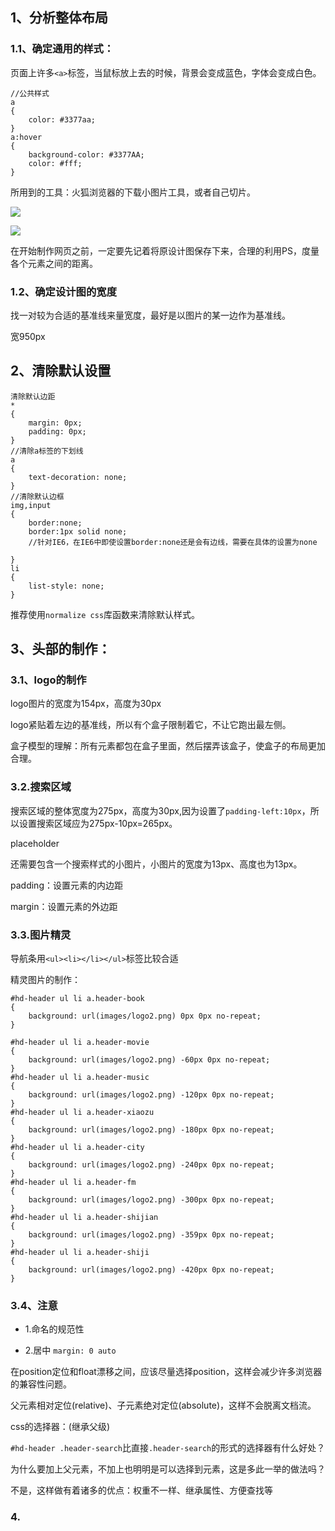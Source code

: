 ## 1、分析整体布局

### 1.1、确定通用的样式：

页面上许多`<a>`标签，当鼠标放上去的时候，背景会变成蓝色，字体会变成白色。


```
//公共样式
a
{
    color: #3377aa;
}
a:hover
{
    background-color: #3377AA;
    color: #fff;
}
```

所用到的工具：火狐浏览器的下载小图片工具，或者自己切片。

![ ](http://images.cnblogs.com/cnblogs_com/cliy-10/1270920/o_1.png)

![ ](http://images.cnblogs.com/cnblogs_com/cliy-10/1270920/o_2.png)

在开始制作网页之前，一定要先记着将原设计图保存下来，合理的利用PS，度量各个元素之间的距离。

### 1.2、确定设计图的宽度

找一对较为合适的基准线来量宽度，最好是以图片的某一边作为基准线。

宽950px

## 2、清除默认设置

```
清除默认边距
*
{
    margin: 0px;
    padding: 0px;
}
//清除a标签的下划线
a
{
	text-decoration: none;
}
//清除默认边框
img,input
{
	border:none;
	border:1px solid none;
	//针对IE6，在IE6中即使设置border:none还是会有边线，需要在具体的设置为none

}
li
{
    list-style: none;
}
```

推荐使用`normalize css`库函数来清除默认样式。

## 3、头部的制作：

### 3.1、logo的制作

logo图片的宽度为154px，高度为30px

logo紧贴着左边的基准线，所以有个盒子限制着它，不让它跑出最左侧。

盒子模型的理解：所有元素都包在盒子里面，然后摆弄该盒子，使盒子的布局更加合理。

### 3.2.搜索区域

搜索区域的整体宽度为275px，高度为30px,因为设置了`padding-left:10px`，所以设置搜索区域应为275px-10px=265px。

placeholder

还需要包含一个搜索样式的小图片，小图片的宽度为13px、高度也为13px。

padding：设置元素的内边距

margin：设置元素的外边距

### 3.3.图片精灵

导航条用`<ul><li></li></ul>`标签比较合适

精灵图片的制作：

```
#hd-header ul li a.header-book
{
    background: url(images/logo2.png) 0px 0px no-repeat;
}

#hd-header ul li a.header-movie
{
    background: url(images/logo2.png) -60px 0px no-repeat; 
}
#hd-header ul li a.header-music
{
    background: url(images/logo2.png) -120px 0px no-repeat;
}
#hd-header ul li a.header-xiaozu
{
    background: url(images/logo2.png) -180px 0px no-repeat;
}
#hd-header ul li a.header-city
{
    background: url(images/logo2.png) -240px 0px no-repeat;
}
#hd-header ul li a.header-fm
{
    background: url(images/logo2.png) -300px 0px no-repeat;
}
#hd-header ul li a.header-shijian
{
    background: url(images/logo2.png) -359px 0px no-repeat;
}
#hd-header ul li a.header-shiji
{
    background: url(images/logo2.png) -420px 0px no-repeat;
}
```

### 3.4、注意

* 1.命名的规范性

* 2.居中 `margin: 0 auto`

在position定位和float漂移之间，应该尽量选择position，这样会减少许多浏览器的兼容性问题。

父元素相对定位(relative)、子元素绝对定位(absolute)，这样不会脱离文档流。

css的选择器：(继承父级)

`#hd-header .header-search`比直接`.header-search`的形式的选择器有什么好处？

为什么要加上父元素，不加上也明明是可以选择到元素，这是多此一举的做法吗？

不是，这样做有着诸多的优点：权重不一样、继承属性、方便查找等

### 4.
